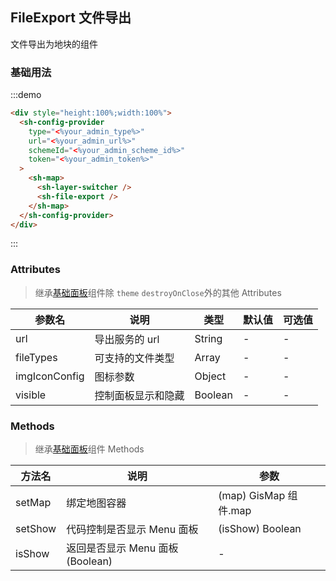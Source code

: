 ## FileExport 文件导出

文件导出为地块的组件

### 基础用法

:::demo

```html
<div style="height:100%;width:100%">
  <sh-config-provider
    type="<%your_admin_type%>"
    url="<%your_admin_url%>"
    schemeId="<%your_admin_scheme_id%>"
    token="<%your_admin_token%>"
  >
    <sh-map>
      <sh-layer-switcher />
      <sh-file-export />
    </sh-map>
  </sh-config-provider>
</div>
```

:::

### Attributes

> 继承[基础面板](#/zh-CN/component/general-card)组件除 `theme` `destroyOnClose`外的其他 Attributes

| 参数名        | 说明               | 类型    | 默认值 | 可选值 |
| ------------- | ------------------ | ------- | ------ | ------ |
| url           | 导出服务的 url     | String  | -      | -      |
| fileTypes     | 可支持的文件类型   | Array   | -      | -      |
| imgIconConfig | 图标参数           | Object  | -      | -      |
| visible       | 控制面板显示和隐藏 | Boolean | -      | -      |

### Methods

> 继承[基础面板](#/zh-CN/component/general-card)组件 Methods

| 方法名  | 说明                            | 参数                  |
| ------- | ------------------------------- | --------------------- |
| setMap  | 绑定地图容器                    | (map) GisMap 组件.map |
| setShow | 代码控制是否显示 Menu 面板      | (isShow) Boolean      |
| isShow  | 返回是否显示 Menu 面板(Boolean) | -                     |

